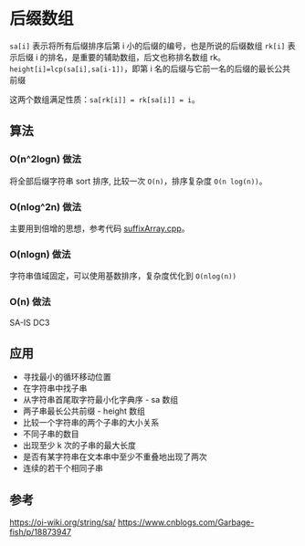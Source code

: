 # 后缀数组




`sa[i]` 表示将所有后缀排序后第 i 小的后缀的编号，也是所说的后缀数组
`rk[i]` 表示后缀 i 的排名，是重要的辅助数组，后文也称排名数组 rk。
`height[i]=lcp(sa[i],sa[i-1])`，即第 i 名的后缀与它前一名的后缀的最长公共前缀

这两个数组满足性质：`sa[rk[i]] = rk[sa[i]] = i`。


## 算法


### O(n^2logn) 做法

将全部后缀字符串 sort 排序, 比较一次 `O(n)`，排序复杂度 `O(n log(n))`。  


### O(nlog^2n) 做法


主要用到倍增的思想，参考代码 [suffixArray.cpp](./suffixArray.cpp)。  


### O(nlogn) 做法


字符串值域固定，可以使用基数排序，复杂度优化到 `O(nlog(n))`  


### O(n) 做法

SA-IS
DC3


## 应用


- 寻找最小的循环移动位置
- 在字符串中找子串 
- 从字符串首尾取字符最小化字典序 - sa 数组
- 两子串最长公共前缀 - height 数组
- 比较一个字符串的两个子串的大小关系
- 不同子串的数目
- 出现至少 k 次的子串的最大长度
- 是否有某字符串在文本串中至少不重叠地出现了两次
- 连续的若干个相同子串


## 参考


https://oi-wiki.org/string/sa/
https://www.cnblogs.com/Garbage-fish/p/18873947

